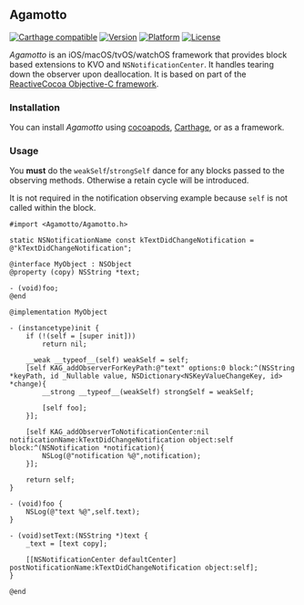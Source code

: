 ## Agamotto

[![Carthage compatible](https://img.shields.io/badge/Carthage-compatible-4BC51D.svg?style=flat)](https://github.com/Carthage/Carthage)
[![Version](http://img.shields.io/cocoapods/v/Agamotto.svg)](http://cocoapods.org/?q=Agamotto)
[![Platform](http://img.shields.io/cocoapods/p/Agamotto.svg)]()
[![License](http://img.shields.io/cocoapods/l/Agamotto.svg)](https://github.com/Kosoku/Agamotto/blob/master/license.txt)

*Agamotto* is an iOS/macOS/tvOS/watchOS framework that provides block based extensions to KVO and `NSNotificationCenter`. It handles tearing down the observer upon deallocation. It is based on part of the [ReactiveCocoa Objective-C framework](https://github.com/ReactiveCocoa/ReactiveObjC).

### Installation

You can install *Agamotto* using [cocoapods](https://cocoapods.org/), [Carthage](https://github.com/Carthage/Carthage), or as a framework.

### Usage

You **must** do the `weakSelf`/`strongSelf` dance for any blocks passed to the observing methods. Otherwise a retain cycle will be introduced.

It is not required in the notification observing example because `self` is not called within the block.

```objc
#import <Agamotto/Agamotto.h>

static NSNotificationName const kTextDidChangeNotification = @"kTextDidChangeNotification";

@interface MyObject : NSObject
@property (copy) NSString *text;

- (void)foo;
@end

@implementation MyObject

- (instancetype)init {
	if (!(self = [super init]))
		return nil;
	
	__weak __typeof__(self) weakSelf = self;
	[self KAG_addObserverForKeyPath:@"text" options:0 block:^(NSString *keyPath, id _Nullable value, NSDictionary<NSKeyValueChangeKey, id> *change){
		__strong __typeof__(weakSelf) strongSelf = weakSelf;
		
		[self foo];
	}];
	
	[self KAG_addObserverToNotificationCenter:nil notificationName:kTextDidChangeNotification object:self block:^(NSNotification *notification){
		NSLog(@"notification %@",notification);
	}];
	
	return self;
}

- (void)foo {
	NSLog(@"text %@",self.text);
}

- (void)setText:(NSString *)text {
	_text = [text copy];
	
	[[NSNotificationCenter defaultCenter] postNotificationName:kTextDidChangeNotification object:self];
}

@end
```